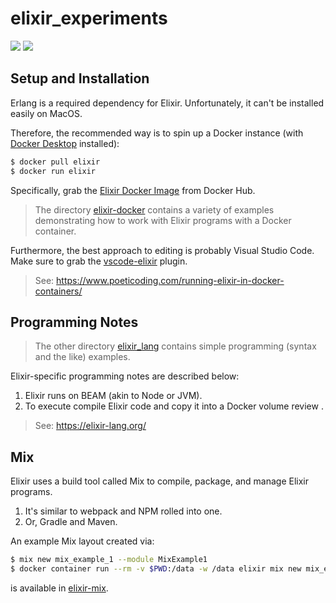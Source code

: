 # elixir_experiments

[![](https://img.shields.io/badge/Elixir-1.10.0-purple.svg)](https://elixir-lang.org)
[![](https://img.shields.io/badge/DockerHub-Elixir-blue.svg)](https://hub.docker.com/_/elixir)

## Setup and Installation

Erlang is a required dependency for Elixir. Unfortunately, it can't be installed easily on MacOS.

Therefore, the recommended way is to spin up a Docker instance (with [Docker Desktop](https://www.docker.com/products/docker-desktop) installed):

```Bash
$ docker pull elixir
$ docker run elixir
```

Specifically, grab the [Elixir Docker Image](https://hub.docker.com/_/elixir) from Docker Hub. 

> The directory [elixir-docker](./elixir_docker) contains a variety of examples demonstrating how to work with Elixir programs with a Docker container.

Furthermore, the best approach to editing is probably Visual Studio Code. Make sure to grab the [vscode-elixir](https://marketplace.visualstudio.com/items?itemName=mjmcloug.vscode-elixir) plugin.

> See: https://www.poeticoding.com/running-elixir-in-docker-containers/

## Programming Notes

> The other directory [elixir_lang](./elixir_lang) contains simple programming (syntax and the like) examples.

Elixir-specific programming notes are described below:

1. Elixir runs on BEAM (akin to Node or JVM).
1. To execute compile Elixir code and copy it into a Docker volume review []().

> See: https://elixir-lang.org/

## Mix

Elixir uses a build tool called Mix to compile, package, and manage Elixir programs.

1. It's similar to webpack and NPM rolled into one.
1. Or, Gradle and Maven.

An example Mix layout created via:

```Bash
$ mix new mix_example_1 --module MixExample1
$ docker container run --rm -v $PWD:/data -w /data elixir mix new mix_example_1
```

is available in [elixir-mix](./elixir-mix).
